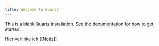 ```yaml
---
title: Welcome to Quartz
---
```


This is a blank Quartz installation.
See the [documentation](https://quartz.jzhao.xyz) for how to get started.

Hier verlinke ich [[Notiz]]